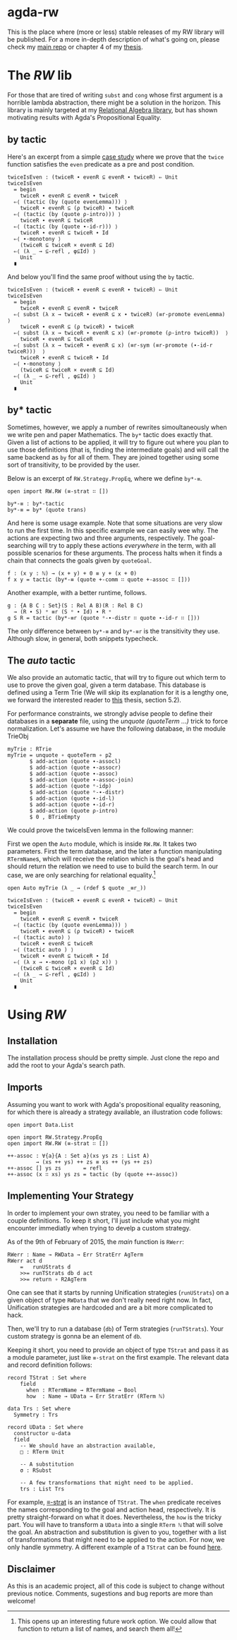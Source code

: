# agda-rw

This is the place where (more or less) stable releases of my RW library will be published.
For a more in-depth description of what's going on, please check my [main repo](https://github.com/VictorCMiraldo/msc-agda-tactics) or chapter 4 of my [thesis](http://victorcmiraldo.github.io/data/MiraldoMsc.pdf).

The *RW* lib
============

For those that are tired of writing `subst` and `cong` whose first argument is a horrible
lambda abstraction, there might be a solution in the horizon. This library is mainly targeted
at my [Relational Algebra library](https://github.com/VictorCMiraldo/msc-agda-tactics/tree/master/Agda/Rel),
but has shown motivating results with Agda's Propositional Equality.

by tactic
---------

Here's an excerpt from a simple [case study](https://github.com/VictorCMiraldo/msc-agda-tactics/blob/master/Agda/Rel/CaseStudies/Simple1.agda) where we prove that the `twice` function satisfies the `even` predicate as
a pre and post condition.

    twiceIsEven : (twiceR ∙ evenR ⊆ evenR ∙ twiceR) ⇐ Unit
    twiceIsEven
      = begin
        twiceR ∙ evenR ⊆ evenR ∙ twiceR
      ⇐⟨ (tactic (by (quote evenLemma))) ⟩
        twiceR ∙ evenR ⊆ (ρ twiceR) ∙ twiceR
      ⇐⟨ (tactic (by (quote ρ-intro))) ⟩
        twiceR ∙ evenR ⊆ twiceR
      ⇐⟨ (tactic (by (quote ∙-id-r))) ⟩
        twiceR ∙ evenR ⊆ twiceR ∙ Id
      ⇐⟨ ∙-monotony ⟩
        (twiceR ⊆ twiceR × evenR ⊆ Id)
      ⇐⟨ (λ _ → ⊆-refl , φ⊆Id) ⟩
        Unit
      ∎
      
And below you'll find the same proof without using the `by` tactic.

    twiceIsEven : (twiceR ∙ evenR ⊆ evenR ∙ twiceR) ⇐ Unit
    twiceIsEven
      = begin
        twiceR ∙ evenR ⊆ evenR ∙ twiceR
      ⇐⟨ subst (λ x → twiceR ∙ evenR ⊆ x ∙ twiceR) (≡r-promote evenLemma)  ⟩
        twiceR ∙ evenR ⊆ (ρ twiceR) ∙ twiceR
      ⇐⟨ subst (λ x → twiceR ∙ evenR ⊆ x) (≡r-promote (ρ-intro twiceR))  ⟩
        twiceR ∙ evenR ⊆ twiceR
      ⇐⟨ subst (λ x → twiceR ∙ evenR ⊆ x) (≡r-sym (≡r-promote (∙-id-r twiceR)))  ⟩
        twiceR ∙ evenR ⊆ twiceR ∙ Id
      ⇐⟨ ∙-monotony ⟩
        (twiceR ⊆ twiceR × evenR ⊆ Id)
      ⇐⟨ (λ _ → ⊆-refl , φ⊆Id) ⟩
        Unit
      ∎
      
by* tactic
----------

Sometimes, however, we apply a number of rewrites simoultaneously when we write pen and paper
Mathematics. The `by*` tactic does exactly that. Given a list of actions to be applied, it will
try to figure out where you plan to use those definitions (that is, finding the intermediate goals) 
and will call the same backend as `by` for all of them. They are joined together using
some sort of transitivity, to be provided by the user.

Below is an excerpt of `RW.Strategy.PropEq`, where we define `by*-≡`.

    open import RW.RW (≡-strat ∷ [])
    
    by*-≡ : by*-tactic
    by*-≡ = by* (quote trans)
    
And here is some usage example. Note that some situations are very slow to run the first time.
In this specific example we can easily wee why. The actions are expecting two and three arguments,
respectively. The goal-searching will try to apply these actions *everywhere* in the term,
with all possible scenarios for these arguments. The process halts when it finds a chain
that connects the goals given by `quoteGoal`.
    
    f : (x y : ℕ) → (x + y) + 0 ≡ y + (x + 0)
    f x y = tactic (by*-≡ (quote +-comm ∷ quote +-assoc ∷ []))
    
Another example, with a better runtime, follows.

    g : {A B C : Set}(S : Rel A B)(R : Rel B C)
      → (R ∙ S) ᵒ ≡r (S ᵒ ∙ Id) ∙ R ᵒ
    g S R = tactic (by*-≡r (quote ᵒ-∙-distr ∷ quote ∙-id-r ∷ []))
    
The only difference between `by*-≡` and `by*-≡r` is the transitivity they use. Although
slow, in general, both snippets typecheck.

The *auto* tactic
-----------------

We also provide an automatic tactic, that will try to figure out which term to use to prove
the given goal, given a term database. This database is defined using a Term Trie (We will
skip its explanation for it is a lengthy one, we forward the interested reader to [this](https://github.com/VictorCMiraldo/msc-agda-tactics/tree/master/Thesis) thesis, section 5.2).

For performance constraints, we strongly advise people to define their databases in a **separate**
file, using the *unquote (quoteTerm ...)* trick to force normalization. Let's assume we have
the following database, in the module TrieObj

    myTrie : RTrie
    myTrie = unquote ∘ quoteTerm ∘ p2
           $ add-action (quote ∙-assocl)
           $ add-action (quote ∙-assocr)
           $ add-action (quote ∙-assoc)
           $ add-action (quote ∙-assoc-join)
           $ add-action (quote ᵒ-idp)
           $ add-action (quote ᵒ-∙-distr)
           $ add-action (quote ∙-id-l)
           $ add-action (quote ∙-id-r)
           $ add-action (quote ρ-intro)
           $ 0 , BTrieEmpty
           
We could prove the twiceIsEven lemma in the following manner:

First we open the `Auto` module, which is inside `RW.RW`. It takes two parameters. First
the term database, and the later a function manipulating `RTermName`s, which will receive
the relation which is the goal's head and should return the relation we need to use to build
the search term. In our case, we are only searching for relational equality.[^1]

    open Auto myTrie (λ _ → (rdef $ quote _≡r_))

    twiceIsEven : (twiceR ∙ evenR ⊆ evenR ∙ twiceR) ⇐ Unit
    twiceIsEven 
      = begin
        twiceR ∙ evenR ⊆ evenR ∙ twiceR
      ⇐⟨ (tactic (by (quote evenLemma))) ⟩
        twiceR ∙ evenR ⊆ (ρ twiceR) ∙ twiceR
      ⇐⟨ (tactic auto) ⟩
        twiceR ∙ evenR ⊆ twiceR
      ⇐⟨ (tactic auto ) ⟩
        twiceR ∙ evenR ⊆ twiceR ∙ Id
      ⇐⟨ (λ x → ∙-mono (p1 x) (p2 x)) ⟩
        (twiceR ⊆ twiceR × evenR ⊆ Id)
      ⇐⟨ (λ _ → ⊆-refl , φ⊆Id) ⟩
        Unit
      ∎

[^1]: This opens up an interesting future work option. We could allow that function to
      return a list of names, and search them all!

Using *RW*
==========

Installation
------------

The installation process should be pretty simple. Just clone the repo and add the root
to your Agda's search path.

Imports
-------

Assuming you want to work with Agda's propositional equality reasoning, for which
there is already a strategy available, an illustration code follows:

    
    open import Data.List
    
    open import RW.Strategy.PropEq
    open import RW.RW (≡-strat ∷ [])
    
    ++-assoc : ∀{a}{A : Set a}(xs ys zs : List A)  
             → (xs ++ ys) ++ zs ≡ xs ++ (ys ++ zs)
    ++-assoc [] ys zs       = refl
    ++-assoc (x ∷ xs) ys zs = tactic (by (quote ++-assoc))
    

Implementing Your Strategy
--------------------------

In order to implement your own stratey, you need to be familiar with a couple definitions.
To keep it short, I'll just include what you might encounter immediatly when trying to
develp a custom strategy.

As of the 9th of February of 2015, the *main* function is `RWerr`:

    RWerr : Name → RWData → Err StratErr AgTerm
    RWerr act d
        =   runUStrats d
        >>= runTStrats db d act
        >>= return ∘ R2AgTerm
        
One can see that it starts by running Unification strategies (`runUStrats`) on a given
object of type `RWData` that we don't really need right now. In fact, Unification strategies
are hardcoded and are a bit more complicated to hack.

Then, we'll try to run a database (`db`) of Term strategies (`runTStrats`). Your custom
strategy is gonna be an element of `db`.

Keeping it short, you need to provide an object of type `TStrat` and pass it as a
module parameter, just like `≡-strat` on the first example. The relevant data and
record definition follows:

    record TStrat : Set where
        field
          when : RTermName → RTermName → Bool
          how  : Name → UData → Err StratErr (RTerm ℕ)

    data Trs : Set where
      Symmetry : Trs

    record UData : Set where
      constructor u-data
      field
        -- We should have an abstraction available,
        □ : RTerm Unit

        -- A substitution
        σ : RSubst
        
        -- A few transformations that might need to be applied.
        trs : List Trs
        
For example, [≡-strat](https://github.com/VictorCMiraldo/agda-rw/blob/master/RW/Strategy/PropEq.agda) 
is an instance of `TStrat`. The `when` predicate receives the names corresponding to the goal and action head, respectively.
It is pretty straight-forward on what it does. Nevertheless, the `how` is the tricky part.
You will have to transform a `UData` into a single `RTerm ℕ` that will solve the goal.
An abstraction and substitution is given to you, together with a list of transformations that might
need to be applied to the action. For now, we only handle symmetry.
A different example of a `TStrat` can be found [here](https://github.com/VictorCMiraldo/msc-agda-tactics/blob/master/Agda/Rel/Reasoning/RelEq-Strategy.agda).


Disclaimer
----------

As this is an academic project, all of this code is subject to change without previous notice.
Comments, sugestions and bug reports are more than welcome!
